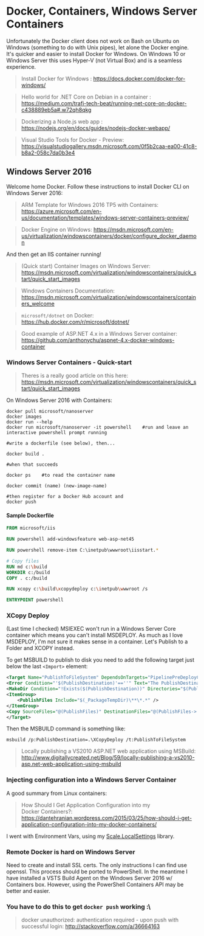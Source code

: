 # Docker, Containers, Windows Server Containers

Unfortunately the Docker client does not work on Bash on Ubuntu on Windows (something to do with Unix pipes), let alone the Docker
engine. It's quicker and easier to install Docker for Windows. On Windows 10 or Windows Server this uses Hyper-V (not Virtual Box)
and is a seamless experience.

> Install Docker for Windows : <https://docs.docker.com/docker-for-windows/>

> Hello world for .NET Core on Debian in a container : <https://medium.com/trafi-tech-beat/running-net-core-on-docker-c438889eb5a#.w72qh8qkg>

> Dockerizing a Node.js web app : <https://nodejs.org/en/docs/guides/nodejs-docker-webapp/>

> Visual Studio Tools for Docker - Preview: <https://visualstudiogallery.msdn.microsoft.com/0f5b2caa-ea00-41c8-b8a2-058c7da0b3e4>

## Windows Server 2016

Welcome home Docker. Follow these instructions to install Docker CLI on Windows Server 2016:

> ARM Template for Windows 2016 TP5 with Containers: <https://azure.microsoft.com/en-us/documentation/templates/windows-server-containers-preview/>

> Docker Engine on Windows: <https://msdn.microsoft.com/en-us/virtualization/windowscontainers/docker/configure_docker_daemon>

And then get an IIS container running!

> (Quick start) Container Images on Windows Server: <https://msdn.microsoft.com/virtualization/windowscontainers/quick_start/quick_start_images>

> Windows Containers Documentation: <https://msdn.microsoft.com/virtualization/windowscontainers/containers_welcome>

> `microsoft/dotnet` on Docker: <https://hub.docker.com/r/microsoft/dotnet/>

> Good example of ASP.NET 4.x in a Windows Server container: <https://github.com/anthonychu/aspnet-4.x-docker-windows-container>

### Windows Server Containers - Quick-start

> Theres is a really good article on this here: <https://msdn.microsoft.com/virtualization/windowscontainers/quick_start/quick_start_images>

On Windows Server 2016 with Containers:

```docker
docker pull microsoft/nanoserver
docker images
docker run --help
docker run microsoft/nanoserver -it powershell    #run and leave an interactive powershell prompt running

#write a dockerfile (see below), then...

docker build .

#when that succeeds

docker ps    #to read the container name

docker commit (name) (new-image-name)

#then register for a Docker Hub account and
docker push
```


#### Sample Dockerfile



```dockerfile
FROM microsoft/iis

RUN powershell add-windowsfeature web-asp-net45

RUN powershell remove-item C:\inetpub\wwwroot\iisstart.*

# Copy files
RUN md c:\build
WORKDIR c:/build
COPY . c:/build

RUN xcopy c:\build\xcopydeploy c:\inetpub\wwwroot /s

ENTRYPOINT powershell
```

### XCopy Deploy

(Last time I checked) MSIEXEC won't run in a Windows Server Core container which means
you can't install MSDEPLOY. As much as I love MSDEPLOY, I'm not sure it makes sense in
a container. Let's Publish to a Folder and XCOPY instead.

To get MSBUILD to publish to disk you need to add the following target just below the 
last `<Import>` element:

```xml
<Target Name="PublishToFileSystem" DependsOnTargets="PipelinePreDeployCopyAllFilesToOneFolder">
<Error Condition="'$(PublishDestination)'==''" Text="The PublishDestination property must be set to the intended publishing destination." />
<MakeDir Condition="!Exists($(PublishDestination))" Directories="$(PublishDestination)" />
<ItemGroup>
    <PublishFiles Include="$(_PackageTempDir)\**\*.*" />
</ItemGroup>
<Copy SourceFiles="@(PublishFiles)" DestinationFiles="@(PublishFiles->'$(PublishDestination)\%(RecursiveDir)%(Filename)%(Extension)')" SkipUnchangedFiles="True" />
</Target>
```

Then the MSBUILD command is something like:

```dos
msbuild /p:PublishDestination=.\XCopyDeploy /t:PublishToFileSystem
```

> Locally publishing a VS2010 ASP.NET web application using MSBuild: <http://www.digitallycreated.net/Blog/59/locally-publishing-a-vs2010-asp.net-web-application-using-msbuild>

### Injecting configuration into a Windows Server Container

A good summary from Linux containers:

> How Should I Get Application Configuration into my Docker Containers?: <https://dantehranian.wordpress.com/2015/03/25/how-should-i-get-application-configuration-into-my-docker-containers/>

I went with Environment Vars, using my [Scale.LocalSettings] library.

[Scale.LocalSettings]: https://github.com/FeatherAndScale/LocalSettings

### Remote Docker is hard on Windows Server

Need to create and install SSL certs. The only instructions I can find use openssl. This process should be
ported to PowerShell. In the meantime I have installed a VSTS Build Agent on the Windows Server 2016 w/ Containers box. 
However, using the PowerShell Containers API may be better and easier.

### You have to do this to get `docker push` working :\

> docker unauthorized: authentication required - upon push with successful login: <http://stackoverflow.com/a/36664163>
